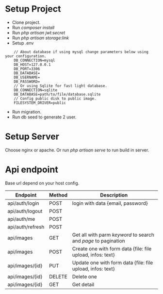 # Setup Project
- Clone project.
- Run *composer install*
- Run *php artisan jwt:secret*
- Run *php artisan storage:link*
- Setup .env
```
    // About database if using mysql change parameters below using your configuration.
    DB_CONNECTION=mysql
    DB_HOST=127.0.0.1
    DB_PORT=3306
    DB_DATABASE=
    DB_USERNAME=
    DB_PASSWORD=
    // Or using Sqlite for fast light database.
    DB_CONNECTION=sqlite
    DB_DATABASE=path/to/file/database.sqlite
    // Config public disk to public image.
    FILESYSTEM_DRIVER=public
```
- Run migration.
- Run db seed to generate 2 user.

# Setup Server

Choose nginx or apache. Or run *php artisan serve* to run build in server.

# Api endpoint

Base url depend on your host config.

| Endpoint   | Method   | Description   |
|---|---|---|
| api/auth/login          | POST   | login with data {email, password}                          |
| api/auth/logout         | POST   |                                                            |
| api/auth/me             | POST   |                                                            |
| api/auth/refresh        | POST   |                                                            |
| api/images              | GET    | Get all with parm *keyword* to search and *page* to pagination                                                  |
| api/images              | POST   | Create one with form data {file: file upload, infos: text} |
| api/images/{id}         | PUT    | Update one with form data {file: file upload, infos: text} |
| api/images/{id}         | DELETE | Delete one                                                 |
| api/images/{id}         | GET    | Get detail                                                 |